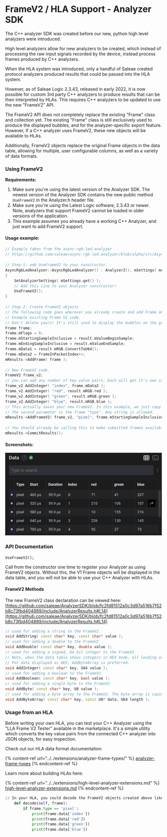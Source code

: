 # FrameV2 / HLA Support - Analyzer SDK

The C++ analyzer SDK was created before our new, python high level analyzers were introduced.

High level analyzers allow for new analyzers to be created, which instead of processing the raw input signals recorded by the device, instead process frames produced by C++ analyzers.

When the HLA system was introduced, only a handful of Saleae created protocol analyzers produced results that could be passed into the HLA system.

However, as of Saleae Logic 2.3.43, released in early 2022, it is now possible for custom 3rd party C++ analyzers to produce results that can be then interpreted by HLAs. This requires C++ analyzers to be updated to use the new "FrameV2" API.

The FrameV2 API does not completely replace the existing "Frame" class and collection yet. The existing "Frame" class is still exclusively used to produce the displayed bubbles, and for the analyzer-specific export feature. However, If a C++ analyzer uses FrameV2, these new objects will be available to HLAs.

Additionally, FrameV2 objects replace the original Frame objects in the data table, allowing for multiple, user configurable columns, as well as a variety of data formats.

### Using FrameV2

**Requirements:**

1. Make sure you're using the latest version of the Analyzer SDK. The newest version of the Analyzer SDK contains the new public method `UseFrameV2` in the Analyzer.h header file.
2. Make sure you're using the Latest Logic software, 2.3.43 or newer. Note, analyzers that support FrameV2 cannot be loaded in older versions of the application.
3. This example assumes you already have a working C++ Analyzer, and just want to add FrameV2 support.

#### Usage example:

```cpp
// Example taken from the async-rgb-led-analyzer
// https://github.com/saleae/async-rgb-led-analyzer/blob/alpha/src/AsyncRgbLedAnalyzer.cpp

// Step 1: add UseFrameV2 to your constructor.
AsyncRgbLedAnalyzer::AsyncRgbLedAnalyzer() : Analyzer2(), mSettings( new AsyncRgbLedAnalyzerSettings )
{
    SetAnalyzerSettings( mSettings.get() );
    // Add this line to your Analyzer constructor!
    UseFrameV2();
}

// Step 2: Create FrameV2 objects
// The following code goes wherever you already create and add Frame objects.
// Example existing Frame V1 code.
// Don't delete yours! It's still used to display the bubbles on the graph.
Frame frame;
frame.mFlags = 0;
frame.mStartingSampleInclusive = result.mValueBeginSample;
frame.mEndingSampleInclusive = result.mValueEndSample;
frame.mData1 = result.mRGB.ConvertToU64();
frame.mData2 = frameInPacketIndex++;
mResults->AddFrame( frame );

// New FrameV2 code.
FrameV2 frame_v2;
// you can add any number of key value pairs. Each will get it's own column in the data table.
frame_v2.AddInteger( "index", frame.mData2 );
frame_v2.AddInteger( "red", result.mRGB.red );
frame_v2.AddInteger( "green", result.mRGB.green );
frame_v2.AddInteger( "blue", result.mRGB.blue );
// This actually saves your new FrameV2. In this example, we just copy the same start and end sample number from Frame V1 above.
// The second parameter is the frame "type". Any string is allowed. 
mResults->AddFrameV2( frame_v2, "pixel", frame.mStartingSampleInclusive, frame.mEndingSampleInclusive );

// You should already be calling this to make submitted frames available to the rest of the system. It's still required.
mResults->CommitResults();
```

#### Screenshots:

![Once you have added UseFrameV2(), and start Adding FrameV2s, you will see them in the data table like this.](<../../.gitbook/assets/image (12) (1).png>)

### API Documentation

`UseFrameV2();`

Call from the constructor one time to register your Analyzer as using FrameV2 objects. Without this, the V1 Frame objects will be displayed in the data table, and you will not be able to use your C++ Analyzer with HLAs.

#### FrameV2 Methods

The new FrameV2 class declaration can be viewed here: [https://github.com/saleae/AnalyzerSDK/blob/fc2fd81512a0c3d97a516b7f52b8c73fbd404889/include/AnalyzerResults.h#L14](https://github.com/saleae/AnalyzerSDK/blob/fc2fd81512a0c3d97a516b7f52b8c73fbd404889/include/AnalyzerResults.h#L14)

```cpp
// used for adding a string to the FrameV2.
void AddString( const char* key, const char* value );
// used for adding a double to the FrameV2
void AddDouble( const char* key, double value );
// used for adding a signed, 64 bit integer to the FrameV2
// Note, when the data table shows integers in HEX mode, all leading zeros will be displayed.
// For data displayed as HEX, AddByteArray is preferred.
void AddInteger( const char* key, S64 value );
// used for adding a boolean to the FrameV2
void AddBoolean( const char* key, bool value );
// used for adding a single byte to the FrameV2
void AddByte( const char* key, U8 value );
// used for adding a byte array to the FrameV2. The byte array is copied.
void AddByteArray( const char* key, const U8* data, U64 length );
```



### Usage from an HLA

Before writing your own HLA, you can test your C++ Analyzer using the "LLA Frame V2 Tester" available in the marketplace. It's a simple utility which converts the key value pairs from the connected C++ analyzer into JSON objects, for easy inspection.

Check out our HLA data format documentation:

{% content-ref url="../../extensions/analyzer-frame-types/" %}
[analyzer-frame-types](../../extensions/analyzer-frame-types/)
{% endcontent-ref %}

Learn more about building HLAs here:

{% content-ref url="../../extensions/high-level-analyzer-extensions.md" %}
[high-level-analyzer-extensions.md](../../extensions/high-level-analyzer-extensions.md)
{% endcontent-ref %}

```python
// In your HLA, you could decode the FrameV2 objects created above like so:
    def decode(self, frame):
        if frame.type == 'pixel':
            print(frame.data['index'])
			print(frame.data['red'])
			print(frame.data['green'])
			print(frame.data['blue'])
```
